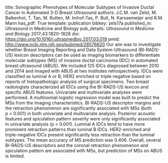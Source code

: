 title: Sonographic Phenotypes of Molecular Subtypes of Invasive Ductal Cancer in Automated 3-D Breast Ultrasound
authors: J.C.M. van Zelst, M. Balkenhol, T. Tan, M. Rutten, M. Imhof-Tas, P. Bult, N. Karssemeijer and R.M. Mann
has_pdf: True
template: publication
bibkey: zels17a
published_in: Ultrasound in Medicine and Biology
pub_details: <i>Ultrasound in Medicine and Biology</i> 2017;43:1820-1828
doi: https://doi.org/10.1016/j.ultrasmedbio.2017.03.019
pmid: http://www.ncbi.nlm.nih.gov/pubmed/28576620
Our aim was to investigate whether Breast Imaging Reporting and Data System-Ultrasound (BI-RADS-US) lexicon descriptors can be used as imaging biomarkers to differentiate molecular subtypes (MS) of invasive ductal carcinoma (IDC) in automated breast ultrasound (ABUS). We included 125 IDCs diagnosed between 2010 and 2014 and imaged with ABUS at two institutes retrospectively. IDCs were classified as luminal A or B, HER2 enriched or triple negative based on reports of histopathologic analysis of surgical specimens. Two breast radiologists characterized all IDCs using the BI-RADS-US lexicon and specific ABUS features. Univariate and multivariate analyses were performed. A multinomial logistic regression model was built to predict the MSs from the imaging characteristics. BI-RADS-US descriptor margins and the retraction phenomenon are significantly associated with MSs (both p < 0.001) in both univariate and multivariate analysis. Posterior acoustic features and spiculation pattern severity were only significantly associated in univariate analysis (p < 0.001). Luminal A IDCs tend to have more prominent retraction patterns than luminal B IDCs. HER2-enriched and triple-negative IDCs present significantly less retraction than the luminal subtypes. The mean accuracy of MS prediction was 0.406. Overall, several BI-RADS-US descriptors and the coronal retraction phenomenon and spiculation pattern are associated with MSs, but prediction of MSs on ABUS is limited.

